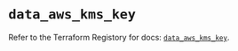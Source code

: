 # `data_aws_kms_key`

Refer to the Terraform Registory for docs: [`data_aws_kms_key`](https://www.terraform.io/docs/providers/aws/d/kms_key).
